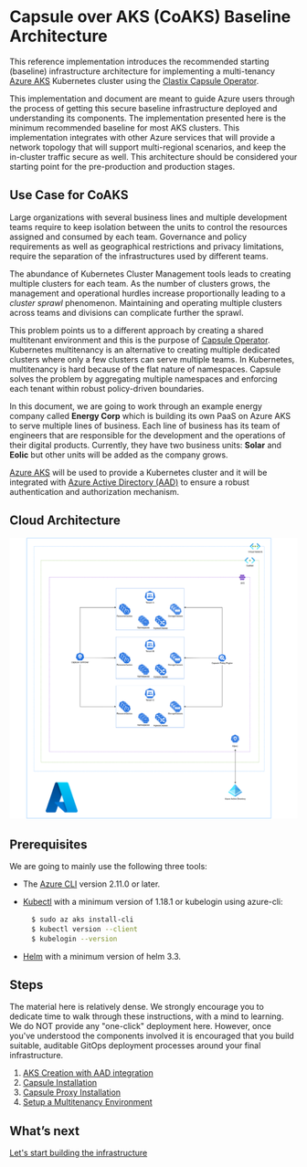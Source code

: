 # Capsule over AKS (CoAKS) Baseline Architecture
This reference implementation introduces the recommended starting (baseline) infrastructure architecture for implementing a multi-tenancy [Azure AKS](https://azure.microsoft.com/services/kubernetes-service) Kubernetes cluster using the [Clastix Capsule Operator](https://github.com/clastix/capsule). 

This implementation and document are meant to guide Azure users through the process of getting this secure baseline infrastructure deployed and understanding its components. The implementation presented here is the minimum recommended baseline for most AKS clusters. This implementation integrates with other Azure services that will provide a network topology that will support multi-regional scenarios, and keep the in-cluster traffic secure as well. This architecture should be considered your starting point for the pre-production and production stages.

## Use Case for CoAKS

Large organizations with several business lines and multiple development teams require to keep isolation between the units to control the resources assigned and consumed by each team. Governance and policy requirements as well as geographical restrictions and privacy limitations, require the separation of the infrastructures used by different teams.

The abundance of Kubernetes Cluster Management tools leads to creating multiple clusters for each team. As the number of clusters grows, the management and operational hurdles increase proportionally leading to a _cluster sprawl_ phenomenon. Maintaining and operating multiple clusters across teams and divisions can complicate further the sprawl. 

This problem points us to a different approach by creating a shared multitenant environment and this is the purpose of [Capsule Operator](https://github.com/clastix/capsule). Kubernetes multitenancy is an alternative to creating multiple dedicated clusters where only a few clusters can serve multiple teams. In Kubernetes, multitenancy is hard because of the flat nature of namespaces. Capsule solves the problem by aggregating multiple namespaces and enforcing each tenant within robust policy-driven boundaries.

In this document, we are going to work through an example energy company called **Energy Corp** which is building its own PaaS on Azure AKS to serve multiple lines of business. Each line of business has its team of engineers that are responsible for the development and the operations of their digital products. Currently, they have two business units: **Solar** and **Eolic** but other units will be added as the company grows.

[Azure AKS](https://docs.microsoft.com/azure/aks/) will be used to provide a Kubernetes cluster and it will be integrated with [Azure Active Directory (AAD)](https://azure.microsoft.com/services/active-directory/) to ensure a robust authentication and authorization mechanism.

## Cloud Architecture

![cloud architecture](./diagrams/cloud-architecture.drawio.png)


## Prerequisites

We are going to mainly use the following three tools:

* The [Azure CLI](https://docs.microsoft.com/cli/azure/install-azure-cli) version 2.11.0 or later.
 
* [Kubectl](https://kubernetes.io/docs/tasks/tools/) with a minimum version of 1.18.1 or kubelogin using azure-cli:
  
  ```bash
    $ sudo az aks install-cli
    $ kubectl version --client
    $ kubelogin --version
  ```

* [Helm](https://helm.sh/docs/intro/install/) with a minimum version of helm 3.3.


## Steps

The material here is relatively dense. We strongly encourage you to dedicate time to walk through these instructions, with a mind to learning. We do NOT provide any "one-click" deployment here. However, once you've understood the components involved it is encouraged that you build suitable, auditable GitOps deployment processes around your final infrastructure.

1. [AKS Creation with AAD integration](guides/01-create-aks-with-add.md)
2. [Capsule Installation](guides/02-capsule-installation.md)
3. [Capsule Proxy Installation](guides/03-capsule-proxy-installation.md)
4. [Setup a Multitenancy Environment](guides/04-multitenant-environment.md)

## What’s next

[Let's start building the infrastructure](guides/01-create-aks-with-add.md)
